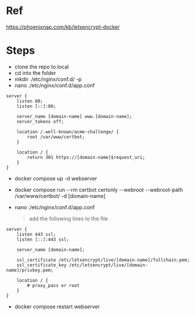 # Ref

https://phoenixnap.com/kb/letsencrypt-docker

# Steps
- clone the repo to local
- cd into the folder
- mkdir ./etc/nginx/conf.d/ -p
- nano ./etc/nginx/conf.d/app.conf

```
server {
    listen 80;
    listen [::]:80;

    server_name [domain-name] www.[domain-name];
    server_tokens off;

    location /.well-known/acme-challenge/ {
        root /var/www/certbot;
    }

    location / {
        return 301 https://[domain-name]$request_uri;
    }
}
```

- docker compose up -d  webserver

- docker compose run --rm certbot certonly --webroot --webroot-path /var/www/certbot/ -d [domain-name]

- nano ./etc/nginx/conf.d/app.conf

    > add the following lines to the file

```
server {
    listen 443 ssl;
    listen [::]:443 ssl;

    server_name [domain-name];

    ssl_certificate /etc/letsencrypt/live/[domain-name]/fullchain.pem;
    ssl_certificate_key /etc/letsencrypt/live/[domain-name]/privkey.pem;
    
    location / {
        # proxy_pass or root
    }
}
```

- docker compose restart webserver
